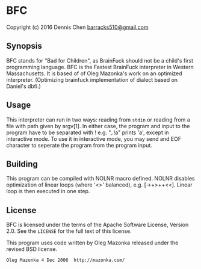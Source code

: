 BFC
===

Copyright (c) 2016 Dennis Chen <barracks510@gmail.com>

Synopsis
--------

BFC stands for "Bad for Children", as BrainFuck should not be a child's first
programming language. BFC is the Fastest BrainFuck interpreter in Western
Massachusetts. It is based of of Oleg Mazonka's work on an optimized
interpreter. (Optimizing brainfuck implementation of dialect based on Daniel's
dbfi.)

Usage
-----

This interpreter can run in two ways: reading from `stdin` or reading from a
file with path given by argv[1]. In either case, the program and input to the
program have to be separated with ! e.g. ",.!a" prints 'a', except in
interactive mode. To use it in interactive mode, you may send and EOF character
to seperate the program from the program input.

Building
--------

This program can be compiled with NOLNR macro defined.  NOLNR disables
optimization of linear loops (where '<>' balanced), e.g. [->+>++<<].  Linear
loop is then executed in one step.


License
-------

BFC is licensed under the terms of the Apache Software License, Version 2.0.
See the `LICENSE` for the full text of this license.

This program uses code written by Oleg Mazonka released under the revised BSD
license.

    Oleg Mazonka 4 Dec 2006  http://mazonka.com/

